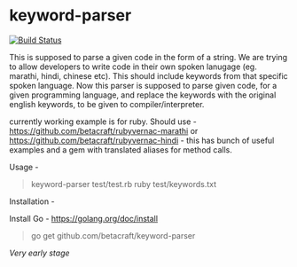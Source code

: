 keyword-parser
==============
[![Build Status](https://travis-ci.org/betacraft/keyword-parser.svg?branch=master)](https://travis-ci.org/rainingclouds/keyword-parser)

This is supposed to parse a given code in the form of a string. We are trying to allow developers to write code in their 
own spoken lanugage (eg. marathi, hindi, chinese etc). This should include keywords from that specific spoken 
language. 
Now this parser is supposed to parse given code, for a given programming language, and replace the keywords with 
the original english keywords, to be given to compiler/interpreter.

currently working example is for ruby.
Should use - https://github.com/betacraft/rubyvernac-marathi or https://github.com/betacraft/rubyvernac-hindi - this has bunch of useful examples and a gem with translated aliases for method calls.

Usage - 
>keyword-parser test/test.rb ruby test/keywords.txt

Installation -

Install Go - https://golang.org/doc/install

> go get github.com/betacraft/keyword-parser 

*Very early stage*
